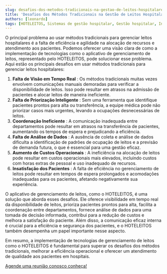 ```yaml
---
slug: desafios-dos-metodos-tradicionais-na-gestao-de-leitos-hospitalares
title: 'Desafios dos Métodos Tradicionais na Gestão de Leitos Hospitalares' 
authors: [leonardo]
tags: [HOTELEITOS, Sistemas de gestão hospitalar, Gestão hospitalar, Inovação hospitalar, Gerenciamento de leitos]
---
```

<head>
  <script type="text/javascript" async src="https://d335luupugsy2.cloudfront.net/js/loader-scripts/9313c8fa-9729-4f09-a957-8ac656cf95d3-loader.js" ></script>
</head>
O principal problema ao usar métodos tradicionais para gerenciar leitos hospitalares é a falta de eficiência e agilidade na alocação de recursos e atendimento aos pacientes. Podemos oferecer uma visão clara de como a implementação de tecnologias como o aplicativo de gerenciamento de leitos, representado pelo HOTELEITOS, pode solucionar esse problema. Aqui estão os principais desafios em usar métodos tradicionais para gerenciar leitos hospitalares:

1. **Falta de Visão em Tempo Real** : Os métodos tradicionais muitas vezes envolvem comunicações manuais demoradas para verificar a disponibilidade de leitos. Isso pode resultar em atrasos na admissão de pacientes e alocar leitos de maneira ineficiente.
2. **Falta de Priorização Inteligente** : Sem uma ferramenta que identifique pacientes prontos para alta ou transferência, a equipe médica pode não priorizar casos mais urgentes, levando a ocupações desnecessárias de leitos.
3. **Coordenação Ineficiente** : A comunicação inadequada entre departamentos pode resultar em atrasos na transferência de pacientes, aumentando os tempos de espera e prejudicando a eficiência.
4. **Falta de Análise de Dados** : A ausência de coleta e análise de dados dificulta a identificação de padrões de ocupação de leitos e a previsão de demanda futura, o que é essencial para uma gestão eficaz.
5. **Aumento de Custos Operacionais** : A ineficiência na alocação de leitos pode resultar em custos operacionais mais elevados, incluindo custos com horas extras de pessoal e uso inadequado de recursos.
6. **Insatisfação dos Pacientes** : A falta de eficiência no gerenciamento de leitos pode resultar em tempos de espera prolongados e acomodações inadequadas para os pacientes, afetando negativamente sua experiência.

O aplicativo de gerenciamento de leitos, como o HOTELEITOS, é uma solução que aborda esses desafios. Ele oferece visibilidade em tempo real da disponibilidade de leitos, prioriza pacientes prontos para alta, facilita a coordenação entre departamentos, fornece análise de dados para uma tomada de decisão informada, contribui para a redução de custos e melhora a satisfação do paciente. Além disso, a comunicação eficaz interna é crucial para a eficiência e segurança dos pacientes, e o HOTELEITOS também desempenha um papel importante nesse aspecto.

Em resumo, a implementação de tecnologias de gerenciamento de leitos como o HOTELEITOS é fundamental para superar os desafios dos métodos tradicionais, melhorar a eficiência operacional e oferecer um atendimento de qualidade aos pacientes em hospitais.

[Agende uma reunião conosco conheça!](https://outlook.office365.com/owa/calendar/NymeriaDesenvolvimentodeSistemas1@nymeriasoft.com.br/bookings/s/B_of3EnjTUaOelybD6zurg2 "Agendar reunião gratuita")
